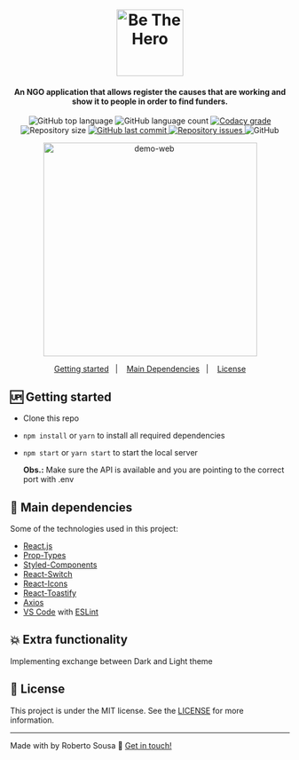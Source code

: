

<h1 align="center">
    <img alt="Be The Hero" src="https://res.cloudinary.com/robertosousa1/image/upload/v1585419343/github-readme/bethehero_nr9mqs.svg" width="120px" />
</h1>

<h4 align="center">
  An NGO application that allows register the causes that are working and show it to people in order to find funders.
</h4>
<p align="center">
  <img alt="GitHub top language" src="https://img.shields.io/github/languages/top/robertosousa1/beTheHero-frontend.svg">
  
  <img alt="GitHub language count" src="https://img.shields.io/github/languages/count/robertosousa1/beTheHero-frontend.svg">
  
  <a href="https://www.codacy.com/app/robertosousa1/beTheHero-frontend?utm_source=github.com&amp;utm_medium=referral&amp;utm_content=robertosousa1/beTheHero-frontend&amp;utm_campaign=Badge_Grade">
    <img alt="Codacy grade" src="https://img.shields.io/codacy/grade/70c8e79c83b442278f6c276ebf117ae4.svg">
  </a>
  
  <img alt="Repository size" src="https://img.shields.io/github/repo-size/robertosousa1/beTheHero-frontend.svg">
  <a href="https://github.com/robertosousa1/beTheHero-frontend/commits/master">
    <img alt="GitHub last commit" src="https://img.shields.io/github/last-commit/robertosousa1/beTheHero-frontend.svg">
  </a>
  
  <a href="https://github.com/robertosousa1/beTheHero-frontend/issues">
    <img alt="Repository issues" src="https://img.shields.io/github/issues/robertosousa1/beTheHero-frontend.svg">
  </a>
  
  <img alt="GitHub" src="https://img.shields.io/github/license/robertosousa1/beTheHero-frontend.svg">   
</p>

<p align="center">
  <img src="https://res.cloudinary.com/robertosousa1/image/upload/v1585504530/github-readme/ezgif.com-video-to-gif_rsetp6.gif" alt="demo-web" height="385">
</p>

<p align="center">
  <a href="#up-getting-started">Getting started</a>&nbsp;&nbsp;&nbsp;|&nbsp;&nbsp;&nbsp;
  <a href="#rocket-main-dependencies">Main Dependencies</a>&nbsp;&nbsp;&nbsp;|&nbsp;&nbsp;&nbsp;
  <a href="#memo-license">License</a>
</p>

## [](#getting-started):up: Getting started

-   Clone this repo
-   `npm install`  or  `yarn`  to install all required dependencies
-   `npm start` or `yarn start` to start the local server

	**Obs.:** Make sure the API is available and you are pointing to the correct port with .env

## [](#main-dependencies):rocket: Main dependencies

Some of the technologies used in this project:

-   [React.js](https://pt-br.reactjs.org/)
-   [Prop-Types](https://pt-br.reactjs.org/docs/typechecking-with-proptypes.html)
-   [Styled-Components](https://styled-components.com/)
-   [React-Switch](https://react-switch.netlify.com/)
-   [React-Icons](https://react-icons.netlify.com/#/)
-   [React-Toastify](https://fkhadra.github.io/react-toastify/)
-   [Axios](https://github.com/axios/axios)
-   [VS Code](https://code.visualstudio.com/)  with  [ESLint](https://marketplace.visualstudio.com/items?itemName=dbaeumer.vscode-eslint)

## [](#extra-functionality):boom: Extra functionality
 Implementing exchange between Dark and Light theme

## [](#license):memo: License
This project is under the MIT license. See the [LICENSE]([[https://github.com/robertosousa1/beTheHero-frontend/blob/master/LICENSE](https://github.com/robertosousa1/beTheHero-frontend/blob/master/LICENSE)]) for more information.

----------

Made with by Roberto Sousa  👋  [Get in touch!](https://www.linkedin.com/in/robertosousa01/)
